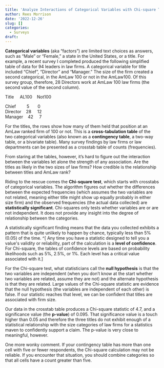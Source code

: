 ```yaml
---
title: 'Analyze Interactions of Categorical Variables with Chi-square Tests '
author: Rees Morrison
date: '2022-12-26'
slug: []
categories:
  - Surveys
draft: 
---
```


**Categorical variables** (aka “factors”) are limited text choices as answers, such as “Male” or “Female,”  a state in the United States, or a title.  For example, a recent survey I completed produced the following simplified table of data for 94 leaders in law firms.  A categorical variable for title included “Chief”, “Director” and “Manager.”  The size of the firm created a second categorical, in the AmLaw 100 or not in the AmLaw100.  Of this survey group, therefore, 28 Directors work at AmLaw 100 law firms (the second value of the second column).
  
Title &nbsp;&nbsp;&nbsp;              	AL100 	&nbsp;&nbsp;         Not100

Chief   &nbsp;&nbsp;&nbsp;&nbsp;&nbsp;&nbsp;&nbsp;                  5   &nbsp;&nbsp;&nbsp;&nbsp;&nbsp;                     0\
Director&nbsp;&nbsp;&nbsp;        	       28   &nbsp;&nbsp;&nbsp;                   12\
Manager&nbsp;&nbsp;&nbsp;                  42   &nbsp;&nbsp;&nbsp;                   7

For the titles, the rows show how many of them held that position at an AmLaw ranked firm of 100 or not.  This is a **cross-tabulation table** of the two categorical variables (also known as a **contingency table**, a two-way table, or a bivariate table).   Many survey findings by law firms or law departments can be presented as a crosstab table of counts (frequencies).  

From staring at the tables, however, it’s hard to figure out the interaction between the variables let alone the strength of any association.  Are the titles as likely in the two sizes of law firms?  How credible is the relationship between titles and AmLaw rank?

Riding to the rescue comes the **Chi-square test**, which starts with  crosstabs of categorical variables.  The algorithm figures out whether the differences between the expected frequencies (which assumes the two variables are not related, meaning either title might show up equally probably in either size firm) and the observed frequencies (the actual data collected) are **statistically significant**.   Chi-squares only tests whether variables are or are not independent.  It does not provide any insight into the degree of relationship  between the categories.

A statistically significant finding means that the data you collected exhibits a pattern that is quite unlikely to happen by chance, typically less than 5% (0.05) of the time.   ^[ Any time you have a statistic designed to tell you a value's validity or reliability, part of the calculation is a **level of confidence**.  For Chi-square, the tables of confidence levels are based on probability likelihoods such as  5%, 2.5%, or 1%.  Each level has a critical value associated with it.]

For the Chi-square test, what statisticians call the **null hypothesis** is that the two variables are independent (when you don’t know at the start whether two variables are related, assume they are not) and the alternate hypothesis is that they are related.  Large values of the Chi-square statistic are evidence that the null hypothesis (the variables are independent of each other) is false.  If our statistic reaches that level, we can be confident that titles are associated with firm size.

Our data in the crosstab table produces a Chi-square statistic of 4.7, and a significance value (the **p-value**) of 0.095.  That significance value is a touch higher than 0.05 and therefore the three titles do not exhibit enough of a statistical relationship with the size categories of law firms for a statistics maven to confidently support a claim.   The p-value is very close to meaningful, however.

One more wonky comment.  If your contingency table has more than one cell with five or fewer respondents, the Chi-square calculation may not be reliable. If you encounter that situation, you should combine categories so that all cells have a count greater than five.

